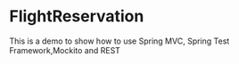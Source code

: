FlightReservation
=================
This is a demo to show how to use Spring MVC, Spring Test Framework,Mockito and REST
